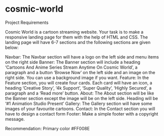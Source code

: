 ﻿# cosmic-world
Project Requirements

Cosmic World is a cartoon streaming website. Your task is to make a responsive landing page for them with the help of HTML and CSS. The landing page will have 6-7 sections and the following sections are given below:

Navbar: The Navbar section will have a logo on the left side and menu items on the right side
Banner: The Banner section will include a heading ‘Cartoons And Anime Series Stream Anytime On Cosmic World’, a paragraph and a button ‘Browse Now’ on the left side and an image on the right side. You can use a background image if you want.
Feature: In the Feature section, you will create four cards. Each card will have an icon, a heading ‘Creative Story’, ‘4k Support’, ‘Super Quality’, ‘Highly Secured’, a paragraph and a ‘Read more’ button.
About: The About section will be like the Banner section except the image will be on the left side. Heading will be ‘#1 Animation Studio Present’
Gallery: The Gallery section will have some images of your favourite cartoons.
Contact: In the Contact section you will have to design a contact form
Footer: Make a simple footer with a copyright message.

Recommendation: 
Primary color #FF008E

